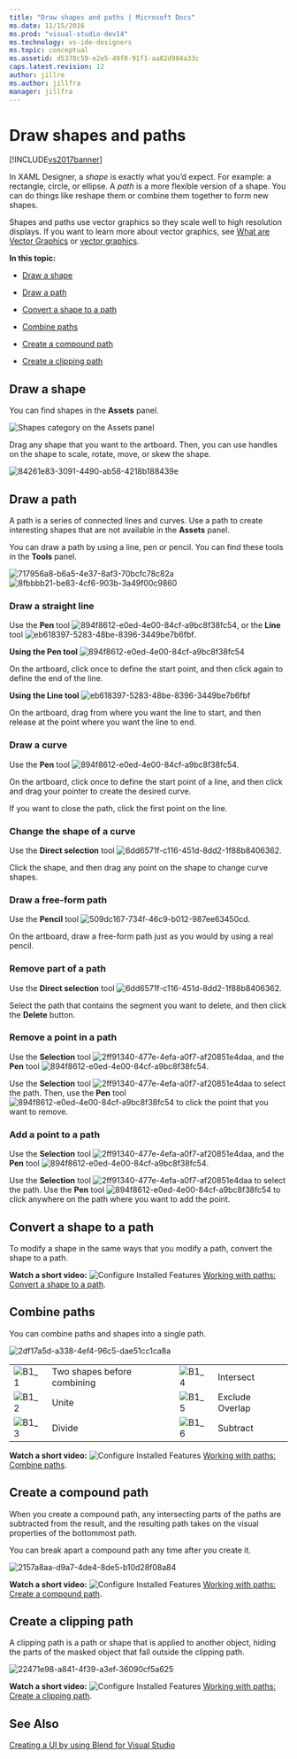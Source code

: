 ```yaml
---
title: "Draw shapes and paths | Microsoft Docs"
ms.date: 11/15/2016
ms.prod: "visual-studio-dev14"
ms.technology: vs-ide-designers
ms.topic: conceptual
ms.assetid: d5378c59-e2e5-49f0-91f1-aa82d984a33c
caps.latest.revision: 12
author: jillre
ms.author: jillfra
manager: jillfra
---
```

# Draw shapes and paths
[!INCLUDE[vs2017banner](../includes/vs2017banner.md)]

In XAML Designer, a *shape* is exactly what you’d expect. For example: a rectangle, circle, or ellipse. A *path* is a more flexible version of a shape. You can do things like reshape them or combine them together to form new shapes.

 Shapes and paths use vector graphics so they scale well to high resolution displays. If you want to learn more about vector graphics, see [What are Vector Graphics](https://www.youtube.com/watch?v=MoCSwF0n-io) or [vector graphics](http://www.webopedia.com/TERM/V/vector_graphics.html).

 **In this topic:**

- [Draw a shape](#Shape)

- [Draw a path](#Path)

- [Convert a shape to a path](#Convert)

- [Combine paths](#Combine)

- [Create a compound path](#Compound)

- [Create a clipping path](#Clipping)

## <a name="Shape"></a> Draw a shape
 You can find shapes in the **Assets** panel.

 ![Shapes category on the Assets panel](../designers/media/b4-shapes-assetspanel.png "b4_Shapes_AssetsPanel")

 Drag any shape that you want to the artboard. Then, you can use handles on the shape to scale, rotate, move, or skew the shape.

 ![](../designers/media/84261e83-3091-4490-ab58-4218b188439e.png "84261e83-3091-4490-ab58-4218b188439e")

## <a name="Path"></a> Draw a path
 A path is a series of connected lines and curves. Use a path to create interesting shapes that are not available in the **Assets** panel.

 You can draw a path by using a line, pen or pencil. You can find these tools in the **Tools** panel.

 ![](../designers/media/717956a8-b6a5-4e37-8af3-70bcfc78c82a.png "717956a8-b6a5-4e37-8af3-70bcfc78c82a") ![](../designers/media/8fbbbb21-be83-4cf6-903b-3a49f00c9860.png "8fbbbb21-be83-4cf6-903b-3a49f00c9860")

### Draw a straight line
 Use the **Pen** tool ![](../designers/media/894f8612-e0ed-4e00-84cf-a9bc8f38fc54.png "894f8612-e0ed-4e00-84cf-a9bc8f38fc54"), or the **Line** tool ![](../designers/media/eb618397-5283-48be-8396-3449be7b6fbf.png "eb618397-5283-48be-8396-3449be7b6fbf").

 **Using the Pen tool** ![](../designers/media/894f8612-e0ed-4e00-84cf-a9bc8f38fc54.png "894f8612-e0ed-4e00-84cf-a9bc8f38fc54")

 On the artboard, click once to define the start point, and then click again to define the end of the line.

 **Using the Line tool** ![](../designers/media/eb618397-5283-48be-8396-3449be7b6fbf.png "eb618397-5283-48be-8396-3449be7b6fbf")

 On the artboard, drag from where you want the line to start, and then release at the point where you want the line to end.

### Draw a curve
 Use the **Pen** tool ![](../designers/media/894f8612-e0ed-4e00-84cf-a9bc8f38fc54.png "894f8612-e0ed-4e00-84cf-a9bc8f38fc54").

 On the artboard, click once to define the start point of a line, and then click and drag your pointer to create the desired curve.

 If you want to close the path, click the first point on the line.

### Change the shape of a curve
 Use the **Direct selection** tool ![](../designers/media/6dd6571f-c116-451d-8dd2-1f88b8406362.png "6dd6571f-c116-451d-8dd2-1f88b8406362").

 Click the shape, and then drag any point on the shape to change curve shapes.

### Draw a free-form path
 Use the **Pencil** tool ![](../designers/media/509dc167-734f-46c9-b012-987ee63450cd.png "509dc167-734f-46c9-b012-987ee63450cd").

 On the artboard, draw a free-form path just as you would by using a real pencil.

### Remove part of a path
 Use the **Direct selection** tool ![](../designers/media/6dd6571f-c116-451d-8dd2-1f88b8406362.png "6dd6571f-c116-451d-8dd2-1f88b8406362").

 Select the path that contains the segment you want to delete, and then click the **Delete** button.

### Remove a point in a path
 Use the **Selection** tool  ![](../designers/media/2ff91340-477e-4efa-a0f7-af20851e4daa.png "2ff91340-477e-4efa-a0f7-af20851e4daa"), and the **Pen** tool ![](../designers/media/894f8612-e0ed-4e00-84cf-a9bc8f38fc54.png "894f8612-e0ed-4e00-84cf-a9bc8f38fc54").

 Use the **Selection** tool  ![](../designers/media/2ff91340-477e-4efa-a0f7-af20851e4daa.png "2ff91340-477e-4efa-a0f7-af20851e4daa") to select the path. Then, use the **Pen** tool ![](../designers/media/894f8612-e0ed-4e00-84cf-a9bc8f38fc54.png "894f8612-e0ed-4e00-84cf-a9bc8f38fc54") to click the point that you want to remove.

### Add a point to a path
 Use the **Selection** tool  ![](../designers/media/2ff91340-477e-4efa-a0f7-af20851e4daa.png "2ff91340-477e-4efa-a0f7-af20851e4daa"), and the **Pen** tool ![](../designers/media/894f8612-e0ed-4e00-84cf-a9bc8f38fc54.png "894f8612-e0ed-4e00-84cf-a9bc8f38fc54").

 Use the **Selection** tool  ![](../designers/media/2ff91340-477e-4efa-a0f7-af20851e4daa.png "2ff91340-477e-4efa-a0f7-af20851e4daa") to select the path. Use the **Pen** tool ![](../designers/media/894f8612-e0ed-4e00-84cf-a9bc8f38fc54.png "894f8612-e0ed-4e00-84cf-a9bc8f38fc54") to click anywhere on the path where you want to add the point.

## <a name="Convert"></a> Convert a shape to a path
 To modify a shape in the same ways that you modify a path, convert the shape to a path.

 **Watch a short video:** ![Configure Installed Features](../designers/media/bldadminconsoleinitialconfigicon.PNG "BldAdminConsoleInitialConfigIcon") [Working with paths: Convert a shape to a path](https://www.youtube.com/watch?v=Io5bC0-nH6Q#t=147).

## <a name="Combine"></a> Combine paths
 You can combine paths and shapes into a single path.

 ![](../designers/media/2df17a5d-a338-4ef4-96c5-dae51cc1ca8a.png "2df17a5d-a338-4ef4-96c5-dae51cc1ca8a")

|||||
|-|-|-|-|
|![](../designers/media/b1-1.png "B1_1")|Two shapes before combining|![](../designers/media/b1-4.png "B1_4")|Intersect|
|![](../designers/media/b1-2.png "B1_2")|Unite|![](../designers/media/b1-5.png "B1_5")|Exclude Overlap|
|![](../designers/media/b1-3.png "B1_3")|Divide|![](../designers/media/b1-6.png "B1_6")|Subtract|

 **Watch a short video:** ![Configure Installed Features](../designers/media/bldadminconsoleinitialconfigicon.PNG "BldAdminConsoleInitialConfigIcon") [Working with paths: Combine paths](https://www.youtube.com/watch?v=Io5bC0-nH6Q#t=195).

## <a name="Compound"></a> Create a compound path
 When you create a compound path, any intersecting parts of the paths are subtracted from the result, and the resulting path takes on the visual properties of the bottommost path.

 You can break apart a compound path any time after you create it.

 ![](../designers/media/2157a8aa-d9a7-4de4-8de5-b10d28f08a84.png "2157a8aa-d9a7-4de4-8de5-b10d28f08a84")

 **Watch a short video:** ![Configure Installed Features](../designers/media/bldadminconsoleinitialconfigicon.PNG "BldAdminConsoleInitialConfigIcon") [Working with paths: Create a compound path](https://www.youtube.com/watch?v=Io5bC0-nH6Q).

## <a name="Clipping"></a> Create a clipping path
 A clipping path is a path or shape that is applied to another object, hiding the parts of the masked object that fall outside the clipping path.

 ![](../designers/media/22471e98-a841-4f39-a3ef-36090cf5a625.png "22471e98-a841-4f39-a3ef-36090cf5a625")

 **Watch a short video:** ![Configure Installed Features](../designers/media/bldadminconsoleinitialconfigicon.PNG "BldAdminConsoleInitialConfigIcon") [Working with paths: Create a clipping path](https://www.youtube.com/watch?v=Io5bC0-nH6Q#t=232).

## See Also
 [Creating a UI by using Blend for Visual Studio](../designers/creating-a-ui-by-using-blend-for-visual-studio.md)
